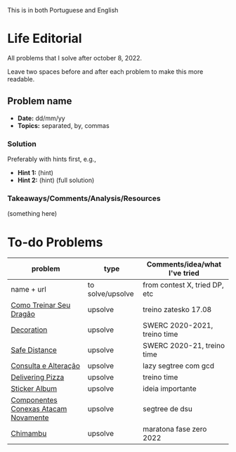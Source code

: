 This is in both Portuguese and English

# Life Editorial
All problems that I solve after october 8, 2022.

Leave two spaces before and after each problem to make this more readable.


## Problem name
- **Date:** dd/mm/yy
- **Topics:** separated, by, commas
### Solution
Preferably with hints first, e.g.,
- **Hint 1:** (hint)
- **Hint 2:** (hint)
(full solution)
### Takeaways/Comments/Analysis/Resources
(something here)

# To-do Problems
problem | type | Comments/idea/what I've tried
---|---|---
name + url | to solve/upsolve | from contest X, tried DP, etc
[Como Treinar Seu Dragão](https://www.beecrowd.com.br/judge/pt/problems/view/1851) | upsolve | treino zatesko 17.08
[Decoration](https://codeforces.com/gym/103081/problem/G) | upsolve | SWERC 2020-2021, treino time
[Safe Distance](https://codeforces.com/gym/103081/problem/C) | upsolve | SWERC 2020-21, treino time
[Consulta e Alteração](https://www.beecrowd.com.br/judge/pt/problems/view/3306?) | upsolve | lazy segtree com gcd
[Delivering Pizza](https://codeforces.com/gym/103274/problem/D) | upsolve | treino time
[Sticker Album](https://codeforces.com/gym/102861/problem/A) | upsolve | ideia importante
[Componentes Conexas Atacam Novamente](https://codeforces.com/gym/102020/problem/C) | upsolve | segtree de dsu
[Chimambu](https://www.beecrowd.com.br/judge/pt/challenges/view/685/3) | upsolve | maratona fase zero 2022
